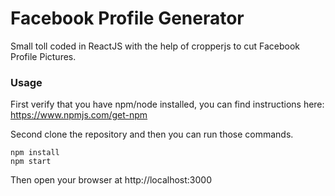 Facebook Profile Generator
=====================

Small toll coded in ReactJS with the help of cropperjs to cut Facebook Profile Pictures.

### Usage

First verify that you have npm/node installed, you can find instructions here: https://www.npmjs.com/get-npm

Second clone the repository and then you can run those commands.

```
npm install
npm start
```
Then open your browser at http://localhost:3000
